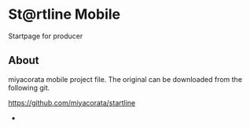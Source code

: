 # St@rtline Mobile

Startpage for producer

## About
miyacorata mobile project file.
The original can be downloaded from the following git.

https://github.com/miyacorata/startline



-

